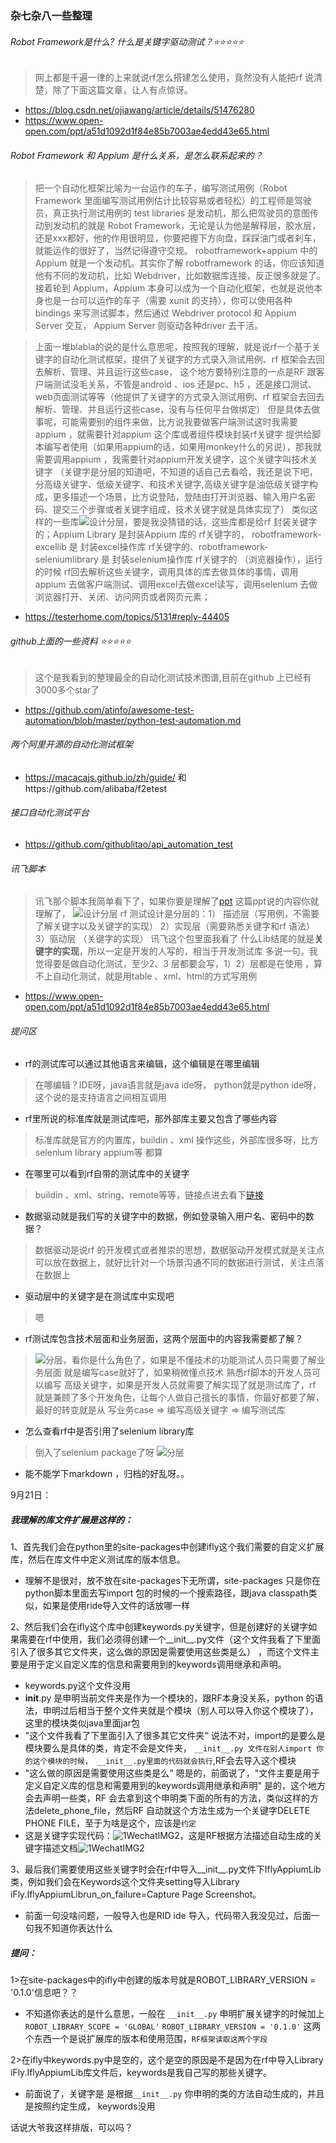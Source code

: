 ### 杂七杂八一些整理
######   Robot Framework是什么? 什么是关键字驱动测试？⭐⭐⭐⭐⭐
>网上都是千遍一律的上来就说rf怎么搭建怎么使用，竟然没有人能把rf 说清楚，除了下面这篇文章，让人有点惊讶。
*   https://blog.csdn.net/ojiawang/article/details/51476280
*   https://www.open-open.com/ppt/a51d1092d1f84e85b7003ae4edd43e65.html

######   Robot Framework  和 Appium 是什么关系，是怎么联系起来的？
> 把一个自动化框架比喻为一台运作的车子，编写测试用例（Robot Framework 里面编写测试用例估计比较容易或者轻松）的工程师是驾驶员，真正执行测试用例的 test libraries 是发动机，那么把驾驶员的意图传动到发动机的就是 Robot Framework，无论是认为他是解释层，胶水层，还是xxx都好，他的作用很明显，你要把握下方向盘，踩踩油门或者刹车，就能运作的很好了，当然记得遵守交规。
>  robotframework+appium 中的 Appium 就是一个发动机。其实你了解 robotframework 的话，你应该知道他有不同的发动机，比如 Webdriver，比如数据库连接，反正很多就是了。
> 接着轮到 Appium，Appium 本身可以成为一个自动化框架，也就是说他本身也是一台可以运作的车子（需要 xunit 的支持），你可以使用各种 bindings 来写测试脚本，然后通过 Webdriver protocol 和 Appium Server 交互， Appium Server 则驱动各种driver 去干活。

>上面一堆blabla的说的是什么意思呢，按照我的理解，就是说rf一个基于关键字的自动化测试框架，提供了关键字的方式录入测试用例、rf 框架会去回去解析、管理、并且运行这些case，
>这个地方要特别注意的一点是RF 跟客户端测试没毛关系，不管是android 、ios 还是pc、h5 ，还是接口测试、web页面测试等等（他提供了关键字的方式录入测试用例、rf 框架会去回去解析、管理、并且运行这些case，没有与任何平台做绑定）
>但是具体去做事呢，可能需要别的组件来做，比方说我要做客户端测试这时我需要appium ，就需要针对appium 这个库或者组件模块封装rf关键字 提供给脚本编写者使用（如果用appium的话，如果用monkey什么的另说），那我就需要调用appium ，我需要针对appium开发关键字，这个关键字叫技术关键字
>（关键字是分层的知道吧，不知道的话自己去看哈，我还是说下吧，分高级关键字、低级关键字、和技术关键字,高级关键字是油低级关键字构成，更多描述一个场景，比方说登陆，登陆由打开浏览器、输入用户名密码、提交三个步骤或者关键字组成，技术关键字就是具体实现了）
>类似这样的一些库![设计分层](/images/WechatIMG2.png)，要是我没猜错的话，这些库都是给rf 封装关键字的；Appium Library 是封装Appium 库的 rf关键字的，
 > robotframework-excellib 是 封装excel操作库 rf关键字的、robotframework-seleniumlibrary  是 封装selenium操作库 rf关键字的 （浏览器操作），运行的时候 rf回去解析这些关键字，调用具体的库去做具体的事情，调用appium 去做客户端测试、调用excel去做excel读写，调用selenium 去做浏览器打开、关闭、访问网页或者网页元素；
*   https://testerhome.com/topics/5131#reply-44405

######   github上面的一些资料 ⭐⭐⭐⭐⭐
>这个是我看到的整理最全的自动化测试技术图谱,目前在github 上已经有3000多个star了
*   https://github.com/atinfo/awesome-test-automation/blob/master/python-test-automation.md

######   两个阿里开源的自动化测试框架
*   https://macacajs.github.io/zh/guide/  和https://github.com/alibaba/f2etest 


######   接口自动化测试平台
*   https://github.com/githublitao/api_automation_test

######  讯飞脚本
>讯飞那个脚本我简单看下了，如果你要是理解了[ppt](https://www.open-open.com/ppt/a51d1092d1f84e85b7003ae4edd43e65.html) 这篇ppt说的内容你就理解了，
![设计分层](/images/WechatIMG1.jpeg)
>rf 测试设计是分层的：1） 描述层（写用例，不需要了解关键字以及关键字的实现） 2）实现层（需要熟悉关键字和rf 语法） 3）驱动层 （关键字的实现）
>讯飞这个包里面我看了 什么Lib结尾的就是<strong style='color:read'>关键字的实现</strong>，所以一定是开发的人写的，相当于开发测试库
>多说一句，我觉得要是做自动化测试，至少2、3 层都要会写，1）2）层都是在使用 ，算不上自动化测试，就是用table 、xml、html的方式写用例
*  https://www.open-open.com/ppt/a51d1092d1f84e85b7003ae4edd43e65.html


###### 提问区
*   rf的测试库可以通过其他语言来编辑，这个编辑是在哪里编辑
>在哪编辑？IDE呀，java语言就是java ide呀， python就是python ide呀，这个说的是支持语言之间相互调用

*   rf里所说的标准库就是测试库吧，那外部库主要又包含了哪些内容
>标准库就是官方的内置库，buildin 、xml  操作这些，外部库很多呀，比方selenium library appium等 都算

*   在哪里可以看到rf自带的测试库中的关键字
>buildin 、xml、string、remote等等，链接点进去看下[链接](https://www.cnblogs.com/loleina/p/5528287.html)


*   数据驱动就是我们写的关键字中的数据，例如登录输入用户名、密码中的数据？
>数据驱动是说rf 的开发模式或者推崇的思想，数据驱动开发模式就是关注点可以放在数据上，就好比针对一个场景沟通不同的数据进行测试，关注点落在数据上


*   驱动层中的关键字是在测试库中实现吧
>嗯

*   rf测试库包含技术层面和业务层面，这两个层面中的内容我需要都了解？
> ![分层](/images/WechatIMG1.png)，看你是什么角色了，如果是不懂技术的功能测试人员只需要了解业务层面 就是编写case就好了，如果稍微懂点技术 熟悉rf脚本的开发人员可以编写
>高级关键字，如果是开发人员就需要了解实现了就是测试库了，rf 就是兼顾了多个开发角色，让每个人做自己擅长的事情，你最好都要了解，
>最好的转变就是从 写业务case => 编写高级关键字 => 编写测试库

*   怎么查看rf中是否引用了selenium library库
>倒入了selenium package了呀 ![分层](/images/WechatIMG3.png)


*   能不能学下markdown ，归档的好乱呀。。



9月21日：
#####  **我理解的库文件扩展是这样的：**

1、首先我们会在python里的site-packages中创建ifly这个我们需要的自定义扩展库，然后在库文件中定义测试库的版本信息。
*   理解不是很对，放不放在site-packages下无所谓，site-packages 只是你在python脚本里面去写import 包的时候的一个搜索路径，跟java classpath类似，如果是使用ride导入文件的话放哪一样


2、然后我们会在ifly这个库中创建keywords.py关键字，但是创建好的关键字如果需要在rf中使用，我们必须得创建一个__init__.py文件（这个文件我看了下里面引入了很多其它文件夹，这么做的原因是需要使用这些类是么）
，而这个文件主要是用于定义自定义库的信息和需要用到的keywords调用继承和声明。
*   keywords.py这个文件没用
*   __init__.py 是申明当前文件夹是作为一个模块的，跟RF本身没关系，python 的语法，申明过后相当于整个文件夹就是个模块（别人可以导入你这个模块了），这里的模块类似java里面jar包
*   "这个文件我看了下里面引入了很多其它文件夹" 说法不对，import的是要么是模块要么是具体的类，肯定不会是文件夹， `__init__.py 文件在别人import 你的这个模块的时候， __init__.py里面的代码就会执行`,RF会去导入这个模块
*   "这么做的原因是需要使用这些类是么" 嗯是的，前面说了，"文件主要是用于定义自定义库的信息和需要用到的keywords调用继承和声明" 是的，这个地方会去声明一些类，RF 会去拿到这个申明类下面的所有的方法，类似这样的方法delete_phone_file，然后RF 自动就这个方法生成为一个关键字DELETE PHONE FILE，至于为啥是这个，应该是`约定` 
*   这是关键字实现代码：![1WechatIMG2](../images/1WechatIMG2.png)，这是RF根据方法描述自动生成的关键字描述文档![1WechatIMG2](../images/1WechatIMG4.png) 
 

3、最后我们需要使用这些关键字时会在rf中导入__init__.py文件下IflyAppiumLib类，例如我们会在Keywords这个文件夹setting导入Library iFly.IflyAppiumLibrun_on_failure=Capture Page Screenshot。
*   前面一句没啥问题，一般导入也是RID ide 导入，代码带入我没见过，后面一句我不知道你表达什么

#####  **提问：**

1>在site-packages中的ifly中创建的版本号就是ROBOT_LIBRARY_VERSION = '0.1.0'信息吧？？
*   不知道你表达的是什么意思，一般在 `__init__.py` 申明扩展关键字的时候加上    `ROBOT_LIBRARY_SCOPE = 'GLOBAL'`  `ROBOT_LIBRARY_VERSION = '0.1.0'` 这两个东西一个是说扩展库的版本和使用范围，`RF框架读取这两个字段` 
                        

2>在ifly中keywords.py中是空的，这个是空的原因是不是因为在rf中导入Library  iFly.IflyAppiumLib库文件后，keywords是我自己写的那些关键字。
*   前面说了，关键字是 是根据`__init__.py` 你申明的类的方法自动生成的，并且是按照约定生成， keywords没用


话说大爷我这样排版，可以吗？

